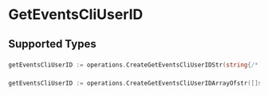 # GetEventsCliUserID


## Supported Types

### 

```go
getEventsCliUserID := operations.CreateGetEventsCliUserIDStr(string{/* values here */})
```

### 

```go
getEventsCliUserID := operations.CreateGetEventsCliUserIDArrayOfstr([]string{/* values here */})
```

